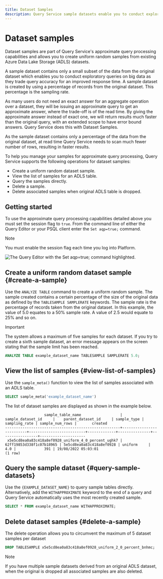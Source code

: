 ```yaml
---
title: Dataset Samples 
description: Query Service sample datasets enable you to conduct exploratory queries on big data with greatly reduced processing time at the cost of query accuracy. This guide provides information on how to manage your samples for approximate query processing
---
```

# Dataset samples

Dataset samples are part of Query Service's approximate query processing capabilities and allows you to create uniform random samples from existing Azure Data Lake Storage (ADLS) datasets. 

A sample dataset contains only a small subset of the data from the original dataset which enables you to conduct exploratory queries on big data as they trade query accuracy for an improved response time. A sample dataset is created by using a percentage of records from the original dataset. This percentage is the sampling rate.


As many users do not need an exact answer for an aggregate operation over a dataset, they will be issuing an approximate query to get an approximate answer, where the trade-off is of the read time. By giving the approximate answer instead of exact one, we will return results much faster than the original query, with an extended scope to have error bound answers. Query Service does this with Dataset Samples. 
 
As the sample dataset contains only a percentage of the data from the original dataset, at read time Query Service needs to scan much fewer number of rows, resulting in faster results.

To help you manage your samples for approximate query processing, Query Service supports the following operations for dataset samples:

- Create a uniform random dataset sample.
- View the list of samples for an ADLS table.
- Query the samples directly.
- Delete a sample.
- Delete associated samples when original ADLS table is dropped.

## Getting started

To use the approximate query processing capabilities detailed above you must set the session flag to `true`. From the command line of either the Query Editor or your PSQL client enter the `Set aqp=true;` command.

>[!NOTE]
>
>You must enable the session flag each time you log into Platform.

![The Query Editor with the Set aqp=true; command highlighted.]()

## Create a uniform random dataset sample {#create-a-sample}

Use the `ANALYZE TABLE` command to create a uniform random sample. The sample created contains a certain percentage of the size of the original data as defined by the `TABLESAMPLE SAMPLERATE` keywords. The sample rate is the percentage of records taken from the original dataset. In this example, the value of 5.0 equates to a 50% sample rate. A value of 2.5 would equate to 25% and so on.

>[!IMPORTANT]
>
>The system allows a maximum of five samples for each dataset. If you try to create a sixth sample dataset, an error message appears on the screen stating that the sample limit has been reached.

```sql
ANALYZE TABLE example_dataset_name TABLESAMPLE SAMPLERATE 5.0;
```

## View the list of samples {#view-list-of-samples}

Use the `sample_meta()` function to view the list of samples associated with an ADLS table.

```sql
SELECT sample_meta('example_dataset_name')
```

The list of dataset samples are displayed as shown in the example below.

```shell
                  sample_table_name                  |    sample_dataset_id     |    parent_dataset_id     | sample_type | sampling_rate | sample_num_rows |       created      
-----------------------------------------------------+--------------------------+--------------------------+-------------+---------------+-----------------+---------------------
 x5e5cd8ea0a83c418a8ef0928_uniform_4_0_percent_ughk7 | 62ff19853d338f1c07b18965 | 5e5cd8ea0a83c418a8ef0928 | uniform     |           4.0 |             391 | 19/08/2022 05:03:01
(1 row)
```

## Query the sample dataset {#query-sample-datasets}

Use the `{EXAMPLE_DATASET_NAME}` to query sample tables directly. Alternatively, add the `WITHAPPROXIMATE` keyword to the end of a query and Query Service automatically uses the most recently created sample.

```sql
SELECT * FROM example_dataset_name WITHAPPROXIMATE;
```

## Delete dataset samples {#delete-a-sample}

The delete operation allows you to circumvent the maximum of 5 dataset samples per dataset

```sql
DROP TABLESAMPLE x5e5cd8ea0a83c418a8ef0928_uniform_2_0_percent_bnhmc;
```

>[!NOTE]
>
>If you have multiple sample datasets derived from an original ADLS dataset, when the original is dropped all associated samples are also deleted.  
